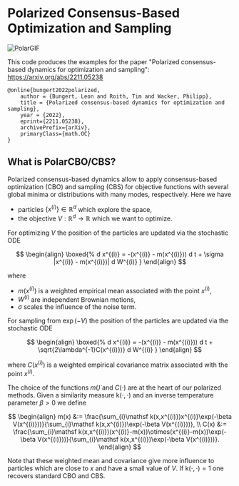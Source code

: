# Polarized Consensus-Based Optimization and Sampling

![PolarGIF](https://user-images.githubusercontent.com/44805883/201196111-d4dcc1c3-4ee9-47df-927a-e03659c990cd.gif)

This code produces the examples for the paper "Polarized consensus-based dynamics for optimization and sampling": https://arxiv.org/abs/2211.05238

```
@online{bungert2022polarized,
    author = {Bungert, Leon and Roith, Tim and Wacker, Philipp},
    title = {Polarized consensus-based dynamics for optimization and sampling},
    year = {2022},
    eprint={2211.05238},
    archivePrefix={arXiv},
    primaryClass={math.OC}
}
```

## What is PolarCBO/CBS?

Polarized consensus-based dynamics allow to apply consensus-based optimization (CBO) and sampling (CBS) for objective functions with several global minima or distributions with many modes, respectively. Here we have 

* particles $\{x^{(i)}\}\in\mathbb{R}^d$ which explore the space,
* the objective $V:\mathbb{R}^d\to\mathbb{R}$ which we want to optimize.

For optimizing $V$ the position of the particles are updated via the stochastic ODE

$$
\begin{align}
    \boxed{%
    d x^{(i)} = -(x^{(i)} - m(x^{(i)})) d t + \sigma |x^{(i)} - m(x^{(i)})| d W^{(i)}
    }
\end{align}
$$

where

* $m(x^{(i)})$ is a weighted empirical mean associated with the point $x^{(i)}$,
* $W^{(i)}$ are independent Brownian motions,
* $\sigma$ scales the influence of the noise term.

For sampling from $\exp(-V)$ the position of the particles are updated via the stochastic ODE

$$
\begin{align}
    \boxed{%
    d x^{(i)} = -(x^{(i)} - m(x^{(i)})) d t + \sqrt{2\lambda^{-1}C(x^{(i)})} d W^{(i)}
    }
\end{align}
$$

where $C(x^{(i)})$ is a weighted empirical covariance matrix associated with the point $x^{(i)}$.

The choice of the functions $m(\dot)$ and $C(\cdot)$ are at the heart of our polarized methods. Given a similarity measure $\mathsf k(\cdot,\cdot)$ and an inverse temperature parameter $\beta>0$ we define

$$
\begin{align}
    m(x) &:= \frac{\sum_{i}\mathsf k(x,x^{(i)})x^{(i)}\exp(-\beta V(x^{(i)}))}{\sum_{i}\mathsf k(x,x^{(i)})\exp(-\beta V(x^{(i)}))},
    \\
    C(x) &:= \frac{\sum_{i}\mathsf k(x,x^{(i)})(x^{(i)}-m(x))\otimes(x^{(i)}-m(x))\exp(-\beta V(x^{(i)}))}{\sum_{i}\mathsf k(x,x^{(i)})\exp(-\beta V(x^{(i)}))}.
\end{align}
$$

Note that these weighted mean and covariance give more influence to particles which are close to $x$ and have a small value of $V$. If $\mathsf k(\cdot,\cdot)=1$ one recovers standard CBO and CBS.


